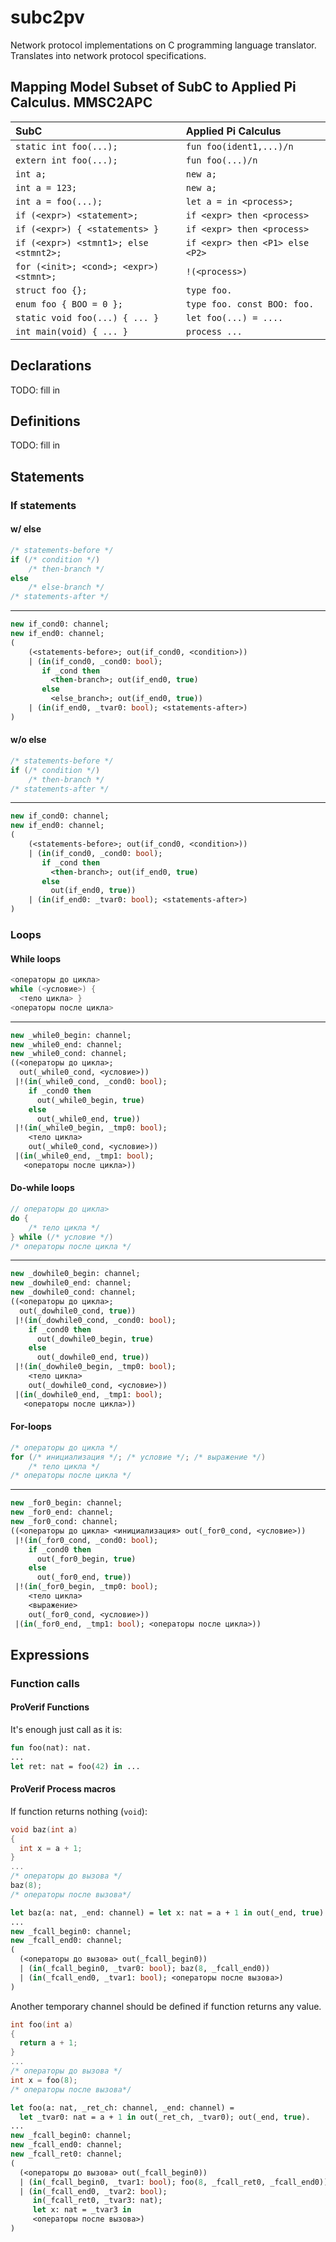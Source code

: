 # subc2pv

Network protocol implementations on C programming language translator.
Translates into network protocol specifications.

## Mapping Model Subset of SubC to Applied Pi Calculus. MMSC2APC

| SubC                                    | Applied Pi Calculus               |
| :-------------------------------------- | :-------------------------------- |
| `static int foo(...);`                  | `fun foo(ident1,...)/n`           |
| `extern int foo(...);`                  | `fun foo(...)/n`                  |
| `int a;`                                | `new a;`                          |
| `int a = 123;`                          | `new a;`                          |
| `int a = foo(...);`                     | `let a = in <process>;`           |
| `if (<expr>) <statement>;`              | `if <expr> then <process>`        |
| `if (<expr>) { <statements> }`          | `if <expr> then <process>`        |
| `if (<expr>) <stmnt1>; else <stmnt2>;`  | `if <expr> then <P1> else <P2>`   |
| `for (<init>; <cond>; <expr>) <stmnt>;` | `!(<process>)`                    |
| `struct foo {};`                        | `type foo.`                       |
| `enum foo { BOO = 0 };`                 | `type foo. const BOO: foo.`       |
| `static void foo(...) { ... }`          | `let foo(...) = ....`             |
| `int main(void) { ... }`                | `process ...`                     |

## Declarations

TODO: fill in

## Definitions

TODO: fill in

## Statements

### If statements

#### w/ else

```c
/* statements-before */
if (/* condition */)
    /* then-branch */
else
    /* else-branch */
/* statements-after */
```
---
```ocaml
new if_cond0: channel;
new if_end0: channel;
(
    (<statements-before>; out(if_cond0, <condition>))
    | (in(if_cond0, _cond0: bool);
       if _cond then
         <then-branch>; out(if_end0, true)
       else
         <else_branch>; out(if_end0, true))
    | (in(if_end0, _tvar0: bool); <statements-after>)
)
```

#### w/o else

```c
/* statements-before */
if (/* condition */)
    /* then-branch */
/* statements-after */
```
---
```ocaml
new if_cond0: channel;
new if_end0: channel;
(
    (<statements-before>; out(if_cond0, <condition>))
    | (in(if_cond0, _cond0: bool);
       if _cond then
         <then-branch>; out(if_end0, true)
       else
         out(if_end0, true))
    | (in(if_end0: _tvar0: bool); <statements-after>)
)
```

### Loops

#### While loops

```c
<операторы до цикла>
while (<условие>) {
  <тело цикла> }
<операторы после цикла>
```
---
```ocaml
new _while0_begin: channel;
new _while0_end: channel;
new _while0_cond: channel;
((<операторы до цикла>;
  out(_while0_cond, <условие>))
 |!(in(_while0_cond, _cond0: bool);
    if _cond0 then
      out(_while0_begin, true)
    else
      out(_while0_end, true))
 |!(in(_while0_begin, _tmp0: bool);
    <тело цикла>
    out(_while0_cond, <условие>))
 |(in(_while0_end, _tmp1: bool);
   <операторы после цикла>))
```

#### Do-while loops

```c
// операторы до цикла>
do {
    /* тело цикла */
} while (/* условие */)
/* операторы после цикла */
```
---
```ocaml
new _dowhile0_begin: channel;
new _dowhile0_end: channel;
new _dowhile0_cond: channel;
((<операторы до цикла>;
  out(_dowhile0_cond, true))
 |!(in(_dowhile0_cond, _cond0: bool);
    if _cond0 then
      out(_dowhile0_begin, true)
    else
      out(_dowhile0_end, true))
 |!(in(_dowhile0_begin, _tmp0: bool);
    <тело цикла>
    out(_dowhile0_cond, <условие>))
 |(in(_dowhile0_end, _tmp1: bool);
   <операторы после цикла>))
```

#### For-loops

```c
/* операторы до цикла */
for (/* инициализация */; /* условие */; /* выражение */)
    /* тело цикла */
/* операторы после цикла */
```
---
```ocaml
new _for0_begin: channel;
new _for0_end: channel;
new _for0_cond: channel;
((<операторы до цикла> <инициализация> out(_for0_cond, <условие>))
 |!(in(_for0_cond, _cond0: bool);
    if _cond0 then
      out(_for0_begin, true)
    else
      out(_for0_end, true))
 |!(in(_for0_begin, _tmp0: bool);
    <тело цикла>
    <выражение>
    out(_for0_cond, <условие>))
 |(in(_for0_end, _tmp1: bool); <операторы после цикла>))
```

## Expressions

### Function calls

#### ProVerif Functions

It's enough just call as it is:

```ocaml
fun foo(nat): nat.
...
let ret: nat = foo(42) in ...
```

#### ProVerif Process macros

If function returns nothing (`void`):

```c
void baz(int a)
{
  int x = a + 1;
}
...
/* операторы до вызова */
baz(8);
/* операторы после вызова*/
```

```ocaml
let baz(a: nat, _end: channel) = let x: nat = a + 1 in out(_end, true).
...
new _fcall_begin0: channel;
new _fcall_end0: channel;
(
  (<операторы до вызова> out(_fcall_begin0))
  | (in(_fcall_begin0, _tvar0: bool); baz(8, _fcall_end0))
  | (in(_fcall_end0, _tvar1: bool); <операторы после вызова>)
)
```

Another temporary channel should be defined if function returns any value.

```c
int foo(int a)
{
  return a + 1;
}
...
/* операторы до вызова */
int x = foo(8);
/* операторы после вызова*/
```

```ocaml
let foo(a: nat, _ret_ch: channel, _end: channel) =
  let _tvar0: nat = a + 1 in out(_ret_ch, _tvar0); out(_end, true).
...
new _fcall_begin0: channel;
new _fcall_end0: channel;
new _fcall_ret0: channel;
(
  (<операторы до вызова> out(_fcall_begin0))
  | (in(_fcall_begin0, _tvar1: bool); foo(8, _fcall_ret0, _fcall_end0))
  | (in(_fcall_end0, _tvar2: bool);
     in(_fcall_ret0, _tvar3: nat);
     let x: nat = _tvar3 in
     <операторы после вызова>)
)
```
